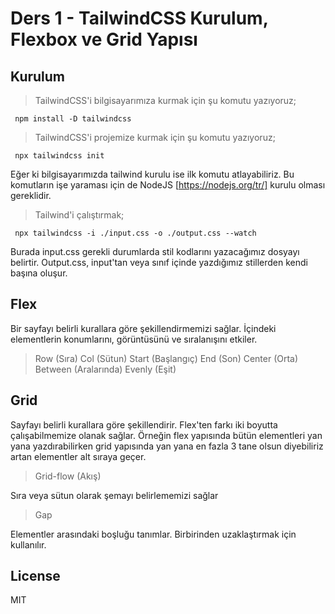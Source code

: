 # Ders 1 - TailwindCSS Kurulum, Flexbox ve Grid Yapısı

## Kurulum

> TailwindCSS'i bilgisayarımıza kurmak için şu komutu yazıyoruz;
```
 npm install -D tailwindcss
```

> TailwindCSS'i projemize kurmak için şu komutu yazıyoruz;
```
 npx tailwindcss init
```

Eğer ki bilgisayarımızda tailwind kurulu ise ilk komutu atlayabiliriz. Bu komutların işe yaraması için de NodeJS [https://nodejs.org/tr/] kurulu olması gereklidir.

> Tailwind'i çalıştırmak;
```
 npx tailwindcss -i ./input.css -o ./output.css --watch
```

Burada input.css gerekli durumlarda stil kodlarını yazacağımız dosyayı belirtir. Output.css, input'tan veya sınıf içinde yazdığımız stillerden kendi başına oluşur.

## Flex

Bir sayfayı belirli kurallara göre şekillendirmemizi sağlar. İçindeki elementlerin konumlarını, görüntüsünü ve sıralanışını etkiler.

> Row (Sıra)
> Col (Sütun)
> Start (Başlangıç)
> End (Son)
> Center (Orta)
> Between (Aralarında)
> Evenly (Eşit)

## Grid

Sayfayı belirli kurallara göre şekillendirir. Flex'ten farkı iki boyutta çalışabilmemize olanak sağlar. Örneğin flex yapısında bütün elementleri yan yana yazdırabilirken grid yapısında yan yana en fazla 3 tane olsun diyebiliriz artan elementler alt sıraya geçer.

> Grid-flow (Akış)

Sıra veya sütun olarak şemayı belirlememizi sağlar

> Gap

Elementler arasındaki boşluğu tanımlar. Birbirinden uzaklaştırmak için kullanılır.

## License

MIT
